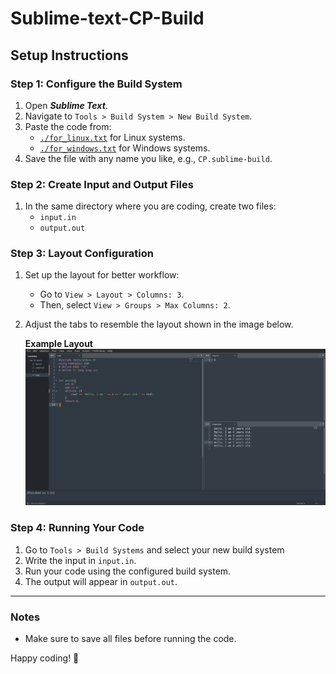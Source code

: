 # Sublime-text-CP-Build

## Setup Instructions

### Step 1: Configure the Build System
1. Open ***Sublime Text***.
2. Navigate to `Tools > Build System > New Build System`.
3. Paste the code from:
   - [`./for_linux.txt`](./for_linux.txt) for Linux systems.
   - [`./for_windows.txt`](./for_windows.txt) for Windows systems.
4. Save the file with any name you like, e.g., `CP.sublime-build`.

### Step 2: Create Input and Output Files
1. In the same directory where you are coding, create two files:
   - `input.in`
   - `output.out`

### Step 3: Layout Configuration
1. Set up the layout for better workflow:
   - Go to `View > Layout > Columns: 3`.
   - Then, select `View > Groups > Max Columns: 2`.
2. Adjust the tabs to resemble the layout shown in the image below.

   **Example Layout**  
   ![Example Layout](layout.png)

### Step 4: Running Your Code
1. Go to `Tools > Build Systems` and select your new build system
2. Write the input in `input.in`.
3. Run your code using the configured build system.
4. The output will appear in `output.out`.

---

### Notes
- Make sure to save all files before running the code.

Happy coding! 🚀

